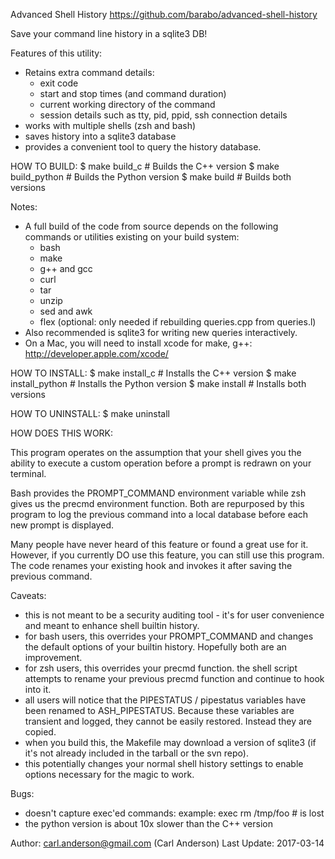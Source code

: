 Advanced Shell History         https://github.com/barabo/advanced-shell-history


Save your command line history in a sqlite3 DB!


Features of this utility:
  * Retains extra command details:
    * exit code
    * start and stop times (and command duration)
    * current working directory of the command
    * session details such as tty, pid, ppid, ssh connection details
  * works with multiple shells (zsh and bash)
  * saves history into a sqlite3 database
  * provides a convenient tool to query the history database.


HOW TO BUILD:
  $ make build_c       # Builds the C++ version
  $ make build_python  # Builds the Python version
  $ make build         # Builds both versions

Notes:
  * A full build of the code from source depends on the following commands
    or utilities existing on your build system:
      - bash
      - make
      - g++ and gcc
      - curl
      - tar
      - unzip
      - sed and awk
      - flex (optional: only needed if rebuilding queries.cpp from queries.l)
  * Also recommended is sqlite3 for writing new queries interactively.
  * On a Mac, you will need to install xcode for make, g++:
      http://developer.apple.com/xcode/


HOW TO INSTALL:
  $ make install_c       # Installs the C++ version
  $ make install_python  # Installs the Python version
  $ make install         # Installs both versions


HOW TO UNINSTALL:
  $ make uninstall


HOW DOES THIS WORK:

This program operates on the assumption that your shell gives you the ability
to execute a custom operation before a prompt is redrawn on your terminal.

Bash provides the PROMPT_COMMAND environment variable while zsh gives us the
precmd environment function.  Both are repurposed by this program to log the
previous command into a local database before each new prompt is displayed.

Many people have never heard of this feature or found a great use for it.
However, if you currently DO use this feature, you can still use this program.
The code renames your existing hook and invokes it after saving the previous
command.


Caveats:
  * this is not meant to be a security auditing tool - it's for user
    convenience and meant to enhance shell builtin history.
  * for bash users, this overrides your PROMPT_COMMAND and changes the 
    default options of your builtin history.  Hopefully both are an 
    improvement.
  * for zsh users, this overrides your precmd function.  the shell script
    attempts to rename your previous precmd function and continue to hook
    into it.
  * all users will notice that the PIPESTATUS / pipestatus variables have
    been renamed to ASH_PIPESTATUS.  Because these variables are transient
    and logged, they cannot be easily restored.  Instead they are copied.
  * when you build this, the Makefile may download a version of sqlite3
    (if it's not already included in the tarball or the svn repo).
  * this potentially changes your normal shell history settings to enable
    options necessary for the magic to work.

Bugs:
  * doesn't capture exec'ed commands: example: exec rm /tmp/foo # is lost
  * the python version is about 10x slower than the C++ version

Author: carl.anderson@gmail.com (Carl Anderson)
Last Update: 2017-03-14
